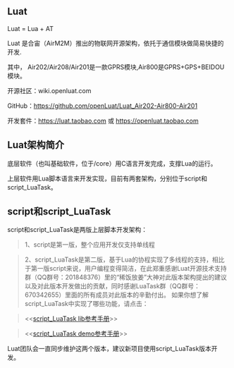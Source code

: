## Luat

Luat = Lua +  AT  

Luat 是合宙（AirM2M）推出的物联网开源架构，依托于通信模块做简易快捷的开发.

其中， Air202/Air208/Air201是一款GPRS模块,Air800是GPRS+GPS+BEIDOU模块。

开源社区：wiki.openluat.com

GitHub：https://github.com/openLuat/Luat_Air202-Air800-Air201

开发套件：https://luat.taobao.com 或 https://openluat.taobao.com



## Luat架构简介


底层软件（也叫基础软件，位于/core）用C语言开发完成，支撑Lua的运行。

上层软件用Lua脚本语言来开发实现，目前有两套架构，分别位于script和script_LuaTask。 


## script和script_LuaTask

script和script_LuaTask是两版上层脚本开发架构：
> 1、script是第一版，整个应用开发仅支持单线程

> 2、script_LuaTask是第二版，基于Lua的协程实现了多线程的支持，相比于第一版script来说，用户编程变得简洁，在此郑重感谢Luat开源技术支持群（QQ群号：201848376）里的“稀饭放姜”大神对此版本架构提出的建议以及对此版本开发做出的贡献，同时感谢LuaTask群（QQ群号：670342655）里面的所有成员对此版本的辛勤付出。
> 如果你想了解script_LuaTask中实现了哪些功能，请点击：

> <<[script_LuaTask lib参考手册](https://htmlpreview.github.io/?https://github.com/openLuat/Luat_2G_RDA_8955/blob/master/script_LuaTask/doc/lib/index.html)>>

> <<[script_LuaTask demo参考手册](https://htmlpreview.github.io/?https://github.com/openLuat/Luat_2G_RDA_8955/blob/master/script_LuaTask/doc/demo/index.html)>>

Luat团队会一直同步维护这两个版本，建议新项目使用script_LuaTask版本开发。


